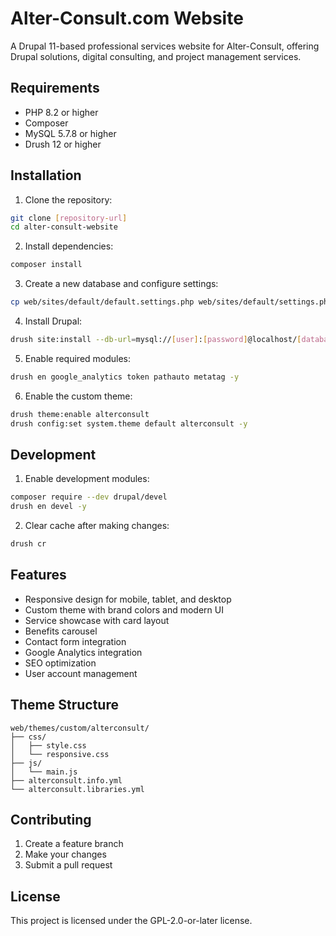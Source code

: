 # Alter-Consult.com Website

A Drupal 11-based professional services website for Alter-Consult, offering Drupal solutions, digital consulting, and project management services.

## Requirements

- PHP 8.2 or higher
- Composer
- MySQL 5.7.8 or higher
- Drush 12 or higher

## Installation

1. Clone the repository:
```bash
git clone [repository-url]
cd alter-consult-website
```

2. Install dependencies:
```bash
composer install
```

3. Create a new database and configure settings:
```bash
cp web/sites/default/default.settings.php web/sites/default/settings.php
```

4. Install Drupal:
```bash
drush site:install --db-url=mysql://[user]:[password]@localhost/[database] --account-name=admin --account-pass=[password] --site-name="Alter-Consult" -y
```

5. Enable required modules:
```bash
drush en google_analytics token pathauto metatag -y
```

6. Enable the custom theme:
```bash
drush theme:enable alterconsult
drush config:set system.theme default alterconsult -y
```

## Development

1. Enable development modules:
```bash
composer require --dev drupal/devel
drush en devel -y
```

2. Clear cache after making changes:
```bash
drush cr
```

## Features

- Responsive design for mobile, tablet, and desktop
- Custom theme with brand colors and modern UI
- Service showcase with card layout
- Benefits carousel
- Contact form integration
- Google Analytics integration
- SEO optimization
- User account management

## Theme Structure

```
web/themes/custom/alterconsult/
├── css/
│   ├── style.css
│   └── responsive.css
├── js/
│   └── main.js
├── alterconsult.info.yml
└── alterconsult.libraries.yml
```

## Contributing

1. Create a feature branch
2. Make your changes
3. Submit a pull request

## License

This project is licensed under the GPL-2.0-or-later license.